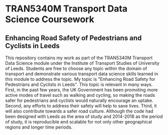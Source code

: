# TRAN5340M Transport Data Science Coursework
## Enhancing Road Safety of Pedestrians and Cyclists in Leeds
This repository contains my work as part of the TRAN5340M Transport Data Science module under the Institute of Transport Studies of University of Leeds. Students are free to choose any topic within the domain of transport and demonstrate various transport data science skills learned in this module to address the topic. My topic is "Enhancing Road Safety for Pedestrians and Cyclists in Leeds". This topic is relevant in many ways. First, in the past few years, the UK Government has been promoting more active modes of travel such as walking and cycling, so making the roads safer for pedestrians and cyclists would naturally encourage an uptake. Second, any efforts to address their safety will help to save lives. Third, it will also contribute towards a safer road culture. Although the code had been designed with Leeds as the area of study and 2014-2018 as the period of study, it is reproducible and scalable for not only other geographical regions and longer time periods. 
